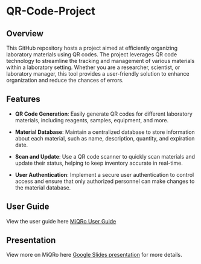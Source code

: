 # QR-Code-Project

## Overview

This GitHub repository hosts a project aimed at efficiently organizing laboratory materials using QR codes. The project leverages QR code technology to streamline the tracking and management of various materials within a laboratory setting. Whether you are a researcher, scientist, or laboratory manager, this tool provides a user-friendly solution to enhance organization and reduce the chances of errors.

## Features

- **QR Code Generation**: Easily generate QR codes for different laboratory materials, including reagents, samples, equipment, and more.

- **Material Database**: Maintain a centralized database to store information about each material, such as name, description, quantity, and expiration date.

- **Scan and Update**: Use a QR code scanner to quickly scan materials and update their status, helping to keep inventory accurate in real-time.

- **User Authentication**: Implement a secure user authentication to control access and ensure that only authorized personnel can make changes to the material database.

## User Guide

View the user guide here [MiQRo User Guide](https://docs.google.com/document/d/1SSOzH8m8XrYlciN3XgV7H7q6nUkkTNcnKrW9geIdOao/edit)


## Presentation

View more on MiQRo here [Google Slides presentation](https://docs.google.com/presentation/d/1hu2j97T1yV_E96WPLF03cXnuuFJWPl0lDD31CscAD9g/edit#slide=id.g26edc206ec9_0_155) for more details.


